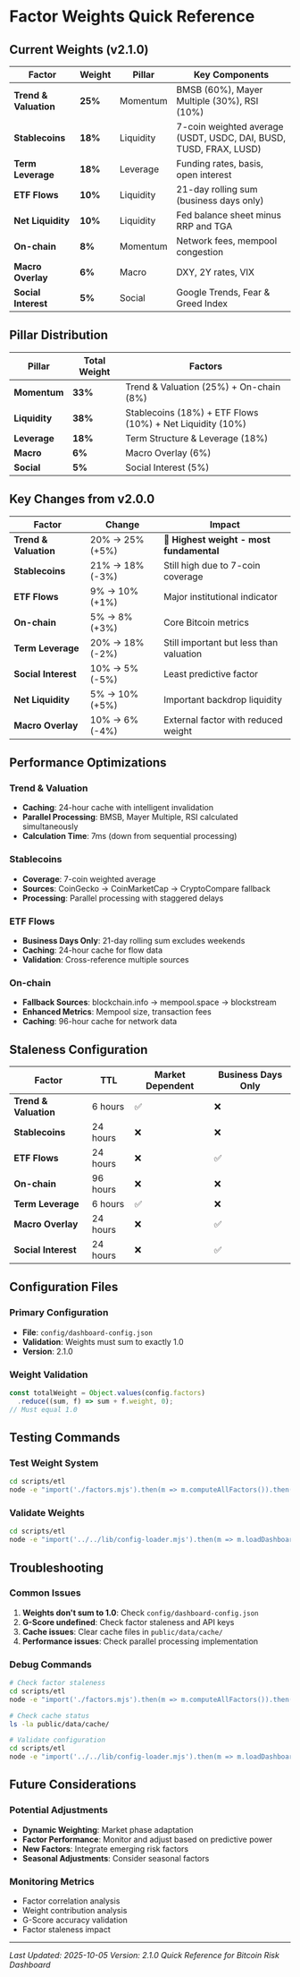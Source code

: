 # Factor Weights Quick Reference

## Current Weights (v2.1.0)

| Factor | Weight | Pillar | Key Components |
|--------|--------|--------|----------------|
| **Trend & Valuation** | **25%** | Momentum | BMSB (60%), Mayer Multiple (30%), RSI (10%) |
| **Stablecoins** | **18%** | Liquidity | 7-coin weighted average (USDT, USDC, DAI, BUSD, TUSD, FRAX, LUSD) |
| **Term Leverage** | **18%** | Leverage | Funding rates, basis, open interest |
| **ETF Flows** | **10%** | Liquidity | 21-day rolling sum (business days only) |
| **Net Liquidity** | **10%** | Liquidity | Fed balance sheet minus RRP and TGA |
| **On-chain** | **8%** | Momentum | Network fees, mempool congestion |
| **Macro Overlay** | **6%** | Macro | DXY, 2Y rates, VIX |
| **Social Interest** | **5%** | Social | Google Trends, Fear & Greed Index |

## Pillar Distribution

| Pillar | Total Weight | Factors |
|--------|--------------|---------|
| **Momentum** | **33%** | Trend & Valuation (25%) + On-chain (8%) |
| **Liquidity** | **38%** | Stablecoins (18%) + ETF Flows (10%) + Net Liquidity (10%) |
| **Leverage** | **18%** | Term Structure & Leverage (18%) |
| **Macro** | **6%** | Macro Overlay (6%) |
| **Social** | **5%** | Social Interest (5%) |

## Key Changes from v2.0.0

| Factor | Change | Impact |
|--------|--------|--------|
| **Trend & Valuation** | 20% → 25% (+5%) | 🎯 **Highest weight - most fundamental** |
| **Stablecoins** | 21% → 18% (-3%) | Still high due to 7-coin coverage |
| **ETF Flows** | 9% → 10% (+1%) | Major institutional indicator |
| **On-chain** | 5% → 8% (+3%) | Core Bitcoin metrics |
| **Term Leverage** | 20% → 18% (-2%) | Still important but less than valuation |
| **Social Interest** | 10% → 5% (-5%) | Least predictive factor |
| **Net Liquidity** | 5% → 10% (+5%) | Important backdrop liquidity |
| **Macro Overlay** | 10% → 6% (-4%) | External factor with reduced weight |

## Performance Optimizations

### Trend & Valuation
- **Caching**: 24-hour cache with intelligent invalidation
- **Parallel Processing**: BMSB, Mayer Multiple, RSI calculated simultaneously
- **Calculation Time**: 7ms (down from sequential processing)

### Stablecoins
- **Coverage**: 7-coin weighted average
- **Sources**: CoinGecko → CoinMarketCap → CryptoCompare fallback
- **Processing**: Parallel processing with staggered delays

### ETF Flows
- **Business Days Only**: 21-day rolling sum excludes weekends
- **Caching**: 24-hour cache for flow data
- **Validation**: Cross-reference multiple sources

### On-chain
- **Fallback Sources**: blockchain.info → mempool.space → blockstream
- **Enhanced Metrics**: Mempool size, transaction fees
- **Caching**: 96-hour cache for network data

## Staleness Configuration

| Factor | TTL | Market Dependent | Business Days Only |
|--------|-----|------------------|-------------------|
| **Trend & Valuation** | 6 hours | ✅ | ❌ |
| **Stablecoins** | 24 hours | ❌ | ❌ |
| **ETF Flows** | 24 hours | ❌ | ✅ |
| **On-chain** | 96 hours | ❌ | ❌ |
| **Term Leverage** | 6 hours | ✅ | ❌ |
| **Macro Overlay** | 24 hours | ❌ | ✅ |
| **Social Interest** | 24 hours | ❌ | ✅ |

## Configuration Files

### Primary Configuration
- **File**: `config/dashboard-config.json`
- **Validation**: Weights must sum to exactly 1.0
- **Version**: 2.1.0

### Weight Validation
```javascript
const totalWeight = Object.values(config.factors)
  .reduce((sum, f) => sum + f.weight, 0);
// Must equal 1.0
```

## Testing Commands

### Test Weight System
```bash
cd scripts/etl
node -e "import('./factors.mjs').then(m => m.computeAllFactors()).then(result => { console.log('G-Score:', result.composite); console.log('Total Weight:', result.totalWeight); })"
```

### Validate Weights
```bash
cd scripts/etl
node -e "import('../../lib/config-loader.mjs').then(m => m.loadDashboardConfig()).then(config => { const total = Object.values(config.factors).reduce((sum, f) => sum + f.weight, 0); console.log('Total Weight:', total); console.log('Valid:', total === 1.0 ? '✅' : '❌'); })"
```

## Troubleshooting

### Common Issues
1. **Weights don't sum to 1.0**: Check `config/dashboard-config.json`
2. **G-Score undefined**: Check factor staleness and API keys
3. **Cache issues**: Clear cache files in `public/data/cache/`
4. **Performance issues**: Check parallel processing implementation

### Debug Commands
```bash
# Check factor staleness
cd scripts/etl
node -e "import('./factors.mjs').then(m => m.computeAllFactors()).then(result => { result.factors.forEach(f => console.log(f.label + ':', f.status, f.reason)); })"

# Check cache status
ls -la public/data/cache/

# Validate configuration
cd scripts/etl
node -e "import('../../lib/config-loader.mjs').then(m => m.loadDashboardConfig()).then(config => { console.log('Version:', config.version); console.log('Factors:', Object.keys(config.factors).length); })"
```

## Future Considerations

### Potential Adjustments
- **Dynamic Weighting**: Market phase adaptation
- **Factor Performance**: Monitor and adjust based on predictive power
- **New Factors**: Integrate emerging risk factors
- **Seasonal Adjustments**: Consider seasonal factors

### Monitoring Metrics
- Factor correlation analysis
- Weight contribution analysis
- G-Score accuracy validation
- Factor staleness impact

---

*Last Updated: 2025-10-05*
*Version: 2.1.0*
*Quick Reference for Bitcoin Risk Dashboard*
